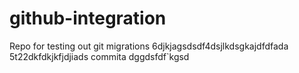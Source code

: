 # github-integration
Repo for testing out git migrations
6djkjagsdsdf4dsjlkdsgkajdfdfada
5t22dkfdkjkfjdjiads
commita
dggdsfdf`kgsd
